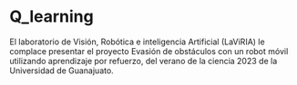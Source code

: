 # Q_learning
El laboratorio de Visión, Robótica e inteligencia Artificial (LaViRIA) le complace presentar el proyecto Evasión de obstáculos con un robot móvil utilizando aprendizaje por refuerzo, del verano de la ciencia 2023 de la Universidad de Guanajuato.
